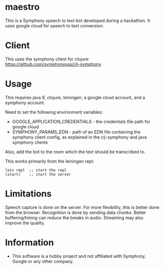 # maestro
This is a Symphony speech to text bot developed during a hackathon.
It uses google cloud for speech to text conversion.

# Client
This uses the symphony client for clojure: <https://github.com/symphonyoss/clj-symphony>

# Usage

This requires java 8, clojure, leiningen, a google cloud account, and a symphony account.

Need to set the following environment variables:

* GOOGLE_APPLICATION_CREDENTIALS - the credentials file path for google cloud
* SYMPHONY_PARAMS_EDN - path of an EDN file containing the symphony client config, as explained in the clj-symphony and java symphony clients

Also, add the bot to the room which the text should be transcribed to.

This works primarily from the leiningen repl:

    lein repl  ;; start the repl
    (start)    ;; start the server




# Limitations
Speech capture is done on the server. For more flexibility, this is better done from the browser.
Recognition is done by sending data chunks. Better buffering/timing can reduce the breaks in audio. Streaming may also improve the quality.

# Information
* This software is a hobby project and not affiliated with Symphony, Google or any other company.
